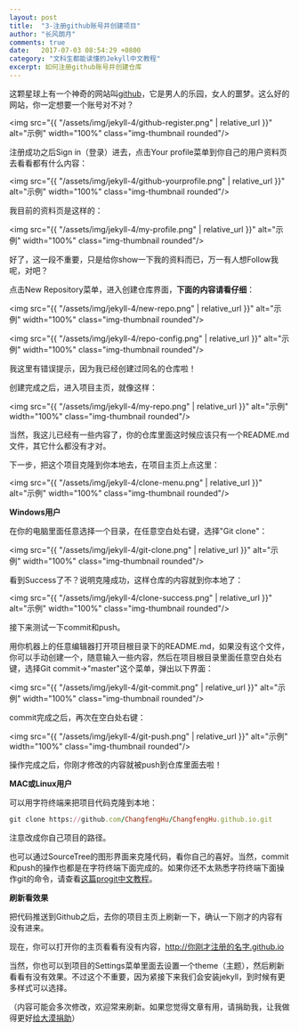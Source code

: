 ```yaml
---
layout: post
title:  "3-注册github账号并创建项目"
author: "长风朗月"
comments: true
date:   2017-07-03 08:54:29 +0800
category: "文科生都能读懂的Jekyll中文教程"
excerpt: 如何注册github账号并创建仓库
---
```


这颗星球上有一个神奇的网站叫<a href="https://github.com/" target="_blank">github</a>，它是男人的乐园，女人的噩梦。这么好的网站，你一定想要一个账号对不对？

<img src="{{ "/assets/img/jekyll-4/github-register.png" | relative_url }}" alt="示例" width="100%" class="img-thumbnail rounded"/>

注册成功之后Sign in（登录）进去，点击Your profile菜单到你自己的用户资料页去看看都有什么内容：

<img src="{{ "/assets/img/jekyll-4/github-yourprofile.png" | relative_url }}" alt="示例" width="100%" class="img-thumbnail rounded"/>

我目前的资料页是这样的：

<img src="{{ "/assets/img/jekyll-4/my-profile.png" | relative_url }}" alt="示例" width="100%" class="img-thumbnail rounded"/>

好了，这一段不重要，只是给你show一下我的资料而已，万一有人想Follow我呢，对吧？

点击New Repository菜单，进入创建仓库界面，**下面的内容请看仔细**：

<img src="{{ "/assets/img/jekyll-4/new-repo.png" | relative_url }}" alt="示例" width="100%" class="img-thumbnail rounded"/>

<img src="{{ "/assets/img/jekyll-4/repo-config.png" | relative_url }}" alt="示例" width="100%" class="img-thumbnail rounded"/>

我这里有错误提示，因为我已经创建过同名的仓库啦！

创建完成之后，进入项目主页，就像这样：

<img src="{{ "/assets/img/jekyll-4/my-repo.png" | relative_url }}" alt="示例" width="100%" class="img-thumbnail rounded"/>

当然，我这儿已经有一些内容了，你的仓库里面这时候应该只有一个README.md文件，其它什么都没有才对。

下一步，把这个项目克隆到你本地去，在项目主页上点这里：

<img src="{{ "/assets/img/jekyll-4/clone-menu.png" | relative_url }}" alt="示例" width="100%" class="img-thumbnail rounded"/>

**Windows用户**

在你的电脑里面任意选择一个目录，在任意空白处右键，选择"Git clone"：

<img src="{{ "/assets/img/jekyll-4/git-clone.png" | relative_url }}" alt="示例" width="100%" class="img-thumbnail rounded"/>

看到Success了不？说明克隆成功，这样仓库的内容就到你本地了：

<img src="{{ "/assets/img/jekyll-4/clone-success.png" | relative_url }}" alt="示例" width="100%" class="img-thumbnail rounded"/>

接下来测试一下commit和push。

用你机器上的任意编辑器打开项目根目录下的README.md，如果没有这个文件，你可以手动创建一个，随意输入一些内容，然后在项目根目录里面任意空白处右键，选择Git commit->"master"这个菜单，弹出以下界面：

<img src="{{ "/assets/img/jekyll-4/git-commit.png" | relative_url }}" alt="示例" width="100%" class="img-thumbnail rounded"/>

commit完成之后，再次在空白处右键：

<img src="{{ "/assets/img/jekyll-4/git-push.png" | relative_url }}" alt="示例" width="100%" class="img-thumbnail rounded"/>

操作完成之后，你刚才修改的内容就被push到仓库里面去啦！

**MAC或Linux用户**

可以用字符终端来把项目代码克隆到本地：

```ruby
git clone https://github.com/ChangfengHu/ChangfengHu.github.io.git
```

注意改成你自己项目的路径。

也可以通过SourceTree的图形界面来克隆代码，看你自己的喜好。当然，commit和push的操作也都是在字符终端下面完成的。如果你还不太熟悉字符终端下面操作git的命令，请查看<a href="http://git.oschina.net/progit/" target="_blank">这篇progit中文教程</a>。

**刷新看效果**

把代码推送到Github之后，去你的项目主页上刷新一下，确认一下刚才的内容有没有进来。

现在，你可以打开你的主页看看有没有内容，http://你刚才注册的名字.github.io

当然，你也可以到项目的Settings菜单里面去设置一个theme（主题），然后刷新看看有没有效果。不过这个不重要，因为紧接下来我们会安装jekyll，到时候有更多样式可以选择。

（内容可能会多次修改，欢迎常来刷新。如果您觉得文章有用，请捐助我，让我做得更好<a href="http://ChangfengHu.github.io/donate/index.html">给大漠捐助</a>）